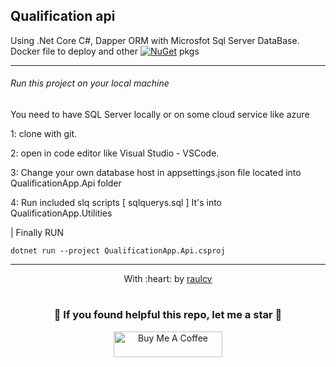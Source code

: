 ## Qualification api

Using .Net Core C#, Dapper ORM with Microsfot Sql Server DataBase. Docker file to deploy and other [![NuGet](https://img.shields.io/badge/nuget-0077B5?style=for-the-badge&logo=nuget&logoColor=black)](https://www.nuget.org/) pkgs

------------
###### Run this project on your local machine

You need to have SQL Server locally or on some cloud service like azure

1: clone with git.

2: open in code editor like Visual Studio - VSCode.

3: Change your own database host in appsettings.json file located into QualificationApp.Api folder

4: Run included slq scripts [ sqlquerys.sql ] It's into QualificationApp.Utilities

| Finally RUN
 ```
 dotnet run --project QualificationApp.Api.csproj
 ```
------------------------------------------------------------------------
<p align="center">
	With :heart: by <a href="https://www.raulcv.com" target="_blank">raulcv</a>
</p>

#
<h3 align="center">🤗 If you found helpful this repo, let me a star 🐣</h3>
<p align="center">
<a href="https://www.buymeacoffee.com/iraulcv" target="_blank"><img src="https://cdn.buymeacoffee.com/buttons/default-orange.png" alt="Buy Me A Coffee" height="41" width="174"></a>
</p>
